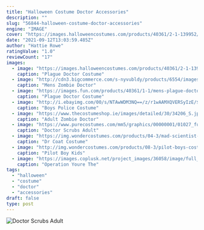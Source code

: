 ```yaml
---
title: "Halloween Costume Doctor Accessories"
description: ""
slug: "56844-halloween-costume-doctor-accessories"
engine: "IMAGE"
cover: "https://images.halloweencostumes.com/products/40361/2-1-139952/adult-plague-doctor-costume-alt-2.jpg"
date: "2021-09-12T13:03:59.485Z"
author: "Hattie Rowe"
ratingValue: "1.0"
reviewCount: "17"
images:
  - image: "https://images.halloweencostumes.com/products/40361/2-1-139952/adult-plague-doctor-costume-alt-2.jpg"
    caption: "Plague Doctor Costume"
  - image: "http://cdn3.bigcommerce.com/s-nyvubldy/products/6554/images/9511/80477_Mens_Zombie_Doctor_Fancy_Dress_Costume_Outfit__86720.1441288236.1280.1280.jpg?c=2"
    caption: "Mens Zombie Doctor"
  - image: "https://images.fun.com/products/40361/1-1/mens-plague-doctor-costume.jpg"
    caption: "Plague Doctor Costume"
  - image: "http://i.ebayimg.com/00/s/NTAwWDM3NQ==/z/r1wAAMXQVERSyIzE/$_3.JPG?set_id=2"
    caption: "Boys Police Costume"
  - image: "https://www.thecostumeshop.ie/images/detailed/30/34206_S.jpg"
    caption: "Adult Zombie Doctor"
  - image: "https://www.purecostumes.com/mm5/graphics/00000001/01027_full_1.jpg"
    caption: "Doctor Scrubs Adult"
  - image: "https://img.wondercostumes.com/products/04-3/mad-scientist-plus-size-costume.jpg"
    caption: "Dr Coat Costume"
  - image: "http://img.wondercostumes.com/products/08-3/pilot-boys-costume.jpg"
    caption: "Pilot Boy Kids"
  - image: "https://images.coplusk.net/project_images/36058/image/full_doctor-bot-operation_1257351717.jpg"
    caption: "Operation Youre The"
tags:
  - "halloween"
  - "costume"
  - "doctor"
  - "accessories"
draft: false
type: post
---
```



![Doctor Scrubs Adult](https://www.purecostumes.com/mm5/graphics/00000001/01027_full_1.jpg "Doctor Scrubs Adult")


<!--inArticleAds-->

<!--galleryOne-->


<!--inArticleAds-->

<!--galleryTwo-->


<!--galleryThree-->


